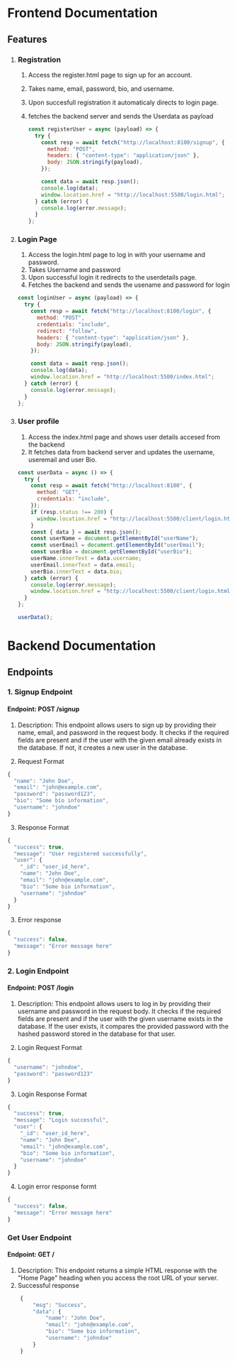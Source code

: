# Frontend Documentation

## Features

1. ### Registration

   1. Access the register.html page to sign up for an account.
   2. Takes name, email, password, bio, and username.
   3. Upon succesfull registration it automaticaly directs to login page.
   4. fetches the backend server and sends the Userdata as payload

      ```javascript
      const registerUser = async (payload) => {
        try {
          const resp = await fetch("http://localhost:8100/signup", {
            method: "POST",
            headers: { "content-type": "application/json" },
            body: JSON.stringify(payload),
          });

          const data = await resp.json();
          console.log(data);
          window.location.href = "http://localhost:5500/login.html";
        } catch (error) {
          console.log(error.message);
        }
      };
      ```

2. ### Login Page

   1. Access the login.html page to log in with your username and password.
   2. Takes Username and password
   3. Upon successful login it redirects to the userdetails page.
   4. Fetches the backend and sends the usename and password for login

   ```javascript
   const loginUser = async (payload) => {
     try {
       const resp = await fetch("http://localhost:8100/login", {
         method: "POST",
         credentials: "include",
         redirect: "follow",
         headers: { "content-type": "application/json" },
         body: JSON.stringify(payload),
       });

       const data = await resp.json();
       console.log(data);
       window.location.href = "http://localhost:5500/index.html";
     } catch (error) {
       console.log(error.message);
     }
   };
   ```

3. ### User profile

   1. Access the index.html page and shows user details accesed from the backend
   2. It fetches data from backend server and updates the username, useremail and user Bio.

   ```javascript
   const userData = async () => {
     try {
       const resp = await fetch("http://localhost:8100", {
         method: "GET",
         credentials: "include",
       });
       if (resp.status !== 200) {
         window.location.href = "http://localhost:5500/client/login.html";
       }
       const { data } = await resp.json();
       const userName = document.getElementById("userName");
       const userEmail = document.getElementById("userEmail");
       const userBio = document.getElementById("userBio");
       userName.innerText = data.username;
       userEmail.innerText = data.email;
       userBio.innerText = data.bio;
     } catch (error) {
       console.log(error.message);
       window.location.href = "http://localhost:5500/client/login.html";
     }
   };

   userData();
   ```

# Backend Documentation

## Endpoints

### 1. Signup Endpoint

#### Endpoint: POST /signup

1. Description: This endpoint allows users to sign up by providing their name, email, and password in the request body. It checks if the required fields are present and if the user with the given email already exists in the database. If not, it creates a new user in the database.

2. Request Format

```javascript
{
  "name": "John Doe",
  "email": "john@example.com",
  "password": "password123",
  "bio": "Some bio information",
  "username": "johndoe"
}
```

3. Response Format

```javascript
{
  "success": true,
  "message": "User registered successfully",
  "user": {
    "_id": "user_id_here",
    "name": "John Doe",
    "email": "john@example.com",
    "bio": "Some bio information",
    "username": "johndoe"
  }
}
```

3. Error response

```javascript
{
  "success": false,
  "message": "Error message here"
}
```

### 2. Login Endpoint

#### Endpoint: POST /login

1. Description: This endpoint allows users to log in by providing their username and password in the request body. It checks if the required fields are present and if the user with the given username exists in the database. If the user exists, it compares the provided password with the hashed password stored in the database for that user.

2. Login Request Format

```javascript
{
  "username": "johndoe",
  "password": "password123"
}
```

3. Login Response Format

```javascript
{
  "success": true,
  "message": "Login successful",
  "user": {
    "_id": "user_id_here",
    "name": "John Doe",
    "email": "john@example.com",
    "bio": "Some bio information",
    "username": "johndoe"
  }
}
```

4. Login error response formt

```javascript
{
  "success": false,
  "message": "Error message here"
}
```

### Get User Endpoint

#### Endpoint: GET /

1. Description: This endpoint returns a simple HTML response with the "Home Page" heading when you access the root URL of your server.
2. Successful response

```javascript
    {
        "msg": "Success",
        "data": {
            "name": "John Doe",
            "email": "john@example.com",
            "bio": "Some bio information",
            "username": "johndoe"
        }
    }
```
